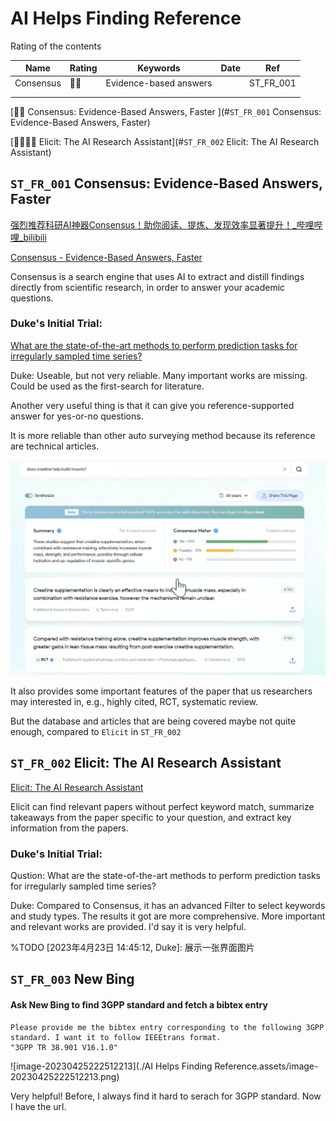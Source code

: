 # AI Helps Finding Reference

Rating of the contents

| Name      | Rating | Keywords               | Date | Ref       |
| --------- | ------ | ---------------------- | ---- | --------- |
| Consensus | 🌟🌟     | Evidence-based answers |      | ST_FR_001 |
|           |        |                        |      |           |
|           |        |                        |      |           |

[🌟🌟 Consensus: Evidence-Based Answers, Faster ](#`ST_FR_001` Consensus: Evidence-Based Answers, Faster)

[🌟🌟🌟🌟 Elicit: The AI Research Assistant](#`ST_FR_002` Elicit: The AI Research Assistant)



## `ST_FR_001` Consensus: Evidence-Based Answers, Faster

[强烈推荐科研AI神器Consensus！助你阅读、提炼、发现效率显著提升！_哔哩哔哩_bilibili](https://www.bilibili.com/video/BV1bM4y1a7vW/?spm_id_from=333.999.0.0&vd_source=57ac3ae5415445af2ffe1e61e1722d73)



[Consensus - Evidence-Based Answers, Faster](https://consensus.app/)

Consensus is a search engine that uses AI to extract and distill findings directly from scientific research, in order to answer your academic questions.

### Duke's Initial Trial:

[What are the state-of-the-art methods to perform prediction tasks for irregularly sampled time series?](https://consensus.app/results/?q=What%20are%20the%20state-of-the-art%20methods%20to%20perform%20prediction%20tasks%20for%20irregularly%20sampled%20time%20series%3F&synthesize=on&year_min=2020)

Duke: Useable, but not very reliable. Many important works are missing. Could be used as the first-search for literature.

Another very useful thing is that it can give you reference-supported answer for yes-or-no questions.

It is more reliable than other auto surveying method because its reference are technical articles.

<img src="./AI Helps Finding Reference.assets/image-20230430080914650.png" alt="image-20230430080914650" style="zoom: 50%;" />

It also provides some important features of the paper that us researchers may interested in, e.g., highly cited, RCT, systematic review.



But the database and articles that are being covered maybe not quite enough, compared to `Elicit` in `ST_FR_002`



## `ST_FR_002` Elicit: The AI Research Assistant

[Elicit: The AI Research Assistant](https://elicit.org/)

Elicit can find relevant papers without perfect keyword match, summarize takeaways from the paper specific to your question, and extract key information from the papers.

### Duke's Initial Trial:

Qustion: What are the state-of-the-art methods to perform prediction tasks for irregularly sampled time series?

Duke: Compared to Consensus, it has an advanced Filter to select keywords and study types. The results it got are more comprehensive. More important and relevant works are provided. I'd say it is very helpful.

%TODO [2023年4月23日 14:45:12, Duke]: 展示一张界面图片



## `ST_FR_003` New Bing

#### Ask New Bing to find 3GPP standard and fetch a bibtex entry

```text
Please provide me the bibtex entry corresponding to the following 3GPP standard. I want it to follow IEEEtrans format.
"3GPP TR 38.901 V16.1.0"
```

![image-20230425222512213](./AI Helps Finding Reference.assets/image-20230425222512213.png)

Very helpful! Before, I always find it hard to serach for 3GPP standard. Now I have the url.
